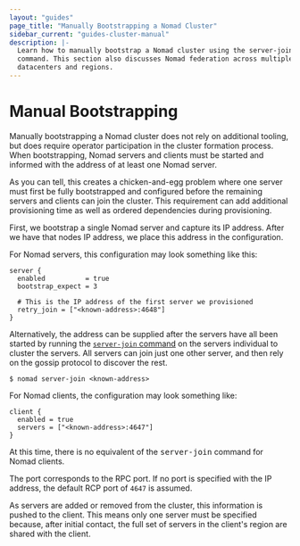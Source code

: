 ```yaml
---
layout: "guides"
page_title: "Manually Bootstrapping a Nomad Cluster"
sidebar_current: "guides-cluster-manual"
description: |-
  Learn how to manually bootstrap a Nomad cluster using the server-join
  command. This section also discusses Nomad federation across multiple
  datacenters and regions.
---
```


# Manual Bootstrapping

Manually bootstrapping a Nomad cluster does not rely on additional tooling, but
does require operator participation in the cluster formation process. When
bootstrapping, Nomad servers and clients must be started and informed with the
address of at least one Nomad server.

As you can tell, this creates a chicken-and-egg problem where one server must
first be fully bootstrapped and configured before the remaining servers and
clients can join the cluster. This requirement can add additional provisioning
time as well as ordered dependencies during provisioning.

First, we bootstrap a single Nomad server and capture its IP address. After we
have that nodes IP address, we place this address in the configuration.

For Nomad servers, this configuration may look something like this:

```hcl
server {
  enabled          = true
  bootstrap_expect = 3

  # This is the IP address of the first server we provisioned
  retry_join = ["<known-address>:4648"]
}
```

Alternatively, the address can be supplied after the servers have all been
started by running the [`server-join` command](/docs/commands/server-join.html)
on the servers individual to cluster the servers. All servers can join just one
other server, and then rely on the gossip protocol to discover the rest.

```
$ nomad server-join <known-address>
```

For Nomad clients, the configuration may look something like:

```hcl
client {
  enabled = true
  servers = ["<known-address>:4647"]
}
```

At this time, there is no equivalent of the <tt>server-join</tt> command for
Nomad clients.

The port corresponds to the RPC port. If no port is specified with the IP
address, the default RCP port of `4647` is assumed.

As servers are added or removed from the cluster, this information is pushed to
the client. This means only one server must be specified because, after initial
contact, the full set of servers in the client's region are shared with the
client.
